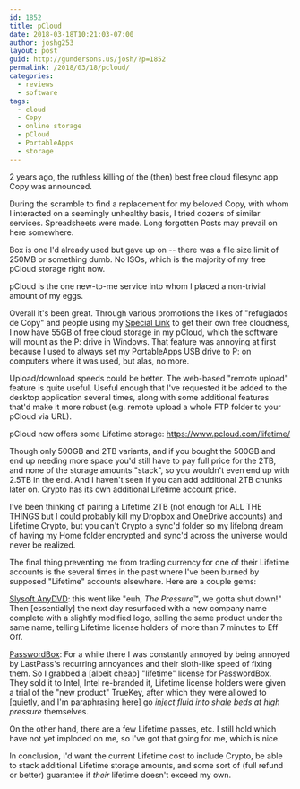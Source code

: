 ```yaml
---
id: 1852
title: pCloud
date: 2018-03-18T10:21:03-07:00
author: joshg253
layout: post
guid: http://gundersons.us/josh/?p=1852
permalink: /2018/03/18/pcloud/
categories:
  - reviews
  - software
tags:
  - cloud
  - Copy
  - online storage
  - pCloud
  - PortableApps
  - storage
---
```

2 years ago, the ruthless killing of the (then) best free cloud filesync app Copy was announced.

During the scramble to find a replacement for my beloved Copy, with whom I interacted on a seemingly unhealthy basis, I tried dozens of similar services. Spreadsheets were made. Long forgotten Posts may prevail on here somewhere.

Box is one I'd already used but gave up on -- there was a file size limit of 250MB or something dumb. No ISOs, which is the majority of my free pCloud storage right now.

pCloud is the one new-to-me service into whom I placed a non-trivial amount of my eggs.

Overall it's been great. Through various promotions the likes of "refugiados de Copy" and people using my <a href="https://my.pcloud.com/#page=register&amp;invite=WPhbZOszlak">Special Link</a> to get their own free cloudness, I now have 55GB of free cloud storage in my pCloud, which the software will mount as the P: drive in Windows. That feature was annoying at first because I used to always set my PortableApps USB drive to P: on computers where it was used, but alas, no more.

Upload/download speeds could be better. The web-based "remote upload" feature is quite useful. Useful enough that I've requested it be added to the desktop application several times, along with some additional features that'd make it more robust (e.g. remote upload a whole FTP folder to your pCloud via URL).

pCloud now offers some Lifetime storage: <a href="https://www.pcloud.com/lifetime/">https://www.pcloud.com/lifetime/</a>

Though only 500GB and 2TB variants, and if you bought the 500GB and end up needing more space you'd still have to pay full price for the 2TB, and none of the storage amounts "stack", so you wouldn't even end up with 2.5TB in the end. And I haven't seen if you can add additional 2TB chunks later on. Crypto has its own additional Lifetime account price.

I've been thinking of pairing a Lifetime 2TB (not enough for ALL THE THINGS but I could probably kill my Dropbox and OneDrive accounts) and Lifetime Crypto, but you can't Crypto a sync'd folder so my lifelong dream of having my Home folder encrypted and sync'd across the universe would never be realized.

The final thing preventing me from trading currency for one of their Lifetime accounts is the several times in the past where I've been burned by supposed "Lifetime" accounts elsewhere. Here are a couple gems:

<span style="text-decoration: underline;">Slysoft AnyDVD</span>: this went like "euh, <em>The Pressure</em>™, we gotta shut down!" Then [essentially] the next day resurfaced with a new company name complete with a slightly modified logo, selling the same product under the same name, telling Lifetime license holders of more than 7 minutes to Eff Off.

<span style="text-decoration: underline;">PasswordBox</span>: For a while there I was constantly annoyed by being annoyed by LastPass's recurring annoyances and their sloth-like speed of fixing them. So I grabbed a [albeit cheap] "lifetime" license for PasswordBox. They sold it to Intel, Intel re-branded it, Lifetime license holders were given a trial of the "new product" TrueKey, after which they were allowed to [quietly, and I'm paraphrasing here] go <em>inject fluid into shale beds at high pressure</em> themselves.

On the other hand, there are a few Lifetime passes, etc. I still hold which have not yet imploded on me, so I've got that going for me, which is nice.

In conclusion, I'd want the current Lifetime cost to include Crypto, be able to stack additional Lifetime storage amounts, and some sort of (full refund or better) guarantee if <em>their</em> lifetime doesn't exceed my own.